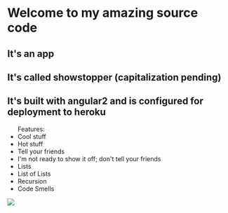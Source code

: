 <h1>Welcome to my amazing source code</h1>

<h2>It's an app</h2>

<h2>It's called showstopper (capitalization pending) </h2>

<h2>It's built with angular2 and is configured for deployment to heroku</h2>

<ul>Features:
  <li>Cool stuff</li>
  <li>Hot stuff</li>
  <li>Tell your friends</li>
  <li>I'm not ready to show it off; don't tell your friends</li>
  <li>Lists</li>
  <li>List of Lists</li>
  <li>Recursion</li>
  <li>Code Smells</li>
</ul>

<img src="http://i.imgur.com/8flcI14.gif">

